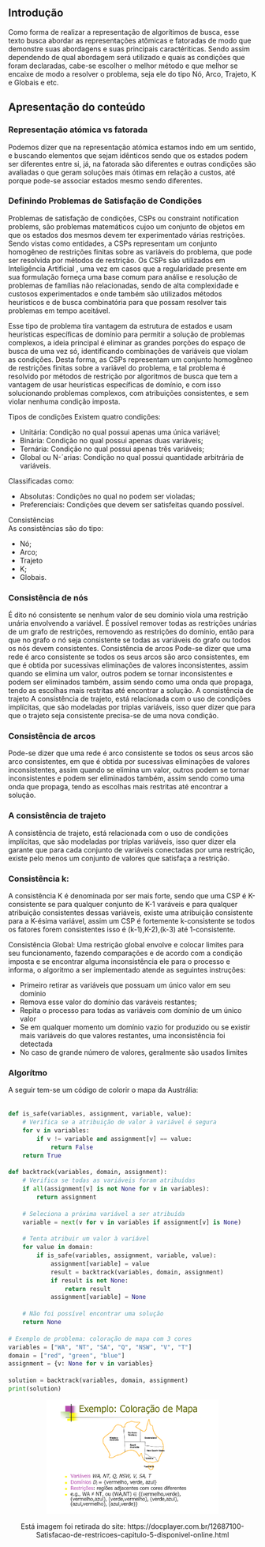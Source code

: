 ## Introdução

Como forma de realizar a representação de algorítimos de busca, esse texto busca abordar as representações atômicas e fatoradas de modo que demonstre suas abordagens e suas principais caractériticas. Sendo assim dependendo de qual abordagem será utilizado e quais as condições que foram declaradas, cabe-se escolher o melhor método e que melhor se encaixe de modo a resolver o problema, seja ele do tipo Nó, Arco, Trajeto, K e Globais e etc.


## Apresentação do conteúdo 

###	Representação atómica vs fatorada

Podemos dizer que na representação atómica estamos indo em um sentido, e buscando elementos que sejam idênticos sendo que os estados podem ser diferentes entre si,  já, na fatorada são diferentes e outras condições são avaliadas o que geram soluções mais ótimas em relação a  custos, até porque pode-se associar estados mesmo sendo diferentes.

### Definindo Problemas de Satisfação de Condições

Problemas de satisfação de condições, CSPs ou constraint notification problems,  são problemas matemáticos cujoo um conjunto de objetos em que os estados dos mesmos devem ter experimentado várias restrições. Sendo vistas como entidades, a CSPs representam  um conjunto homogêneo de restrições finitas sobre as variáveis do problema, que pode ser resolvida por métodos de restrição. Os CSPs são utilizados em Inteligência Artificial , uma vez em casos que a regularidade presente em sua formulação forneça uma base comum para análise e resolução de problemas de famílias não relacionadas, sendo de alta complexidade e custosos experimentados e onde também são utilizados métodos heurísticos e de busca combinatória para que possam resolver tais problemas em tempo aceitável. 

Esse tipo de problema tira vantagem da estrutura de estados e usam heurísticas específicas de domínio para permitir a solução de problemas complexos,  a ideia principal é eliminar as grandes porções do espaço de busca de uma vez só, identificando combinações de variáveis que violam as condições. Desta forma, as CSPs representam  um conjunto homogêneo de restrições finitas sobre a variável do problema, e tal problema é resolvido por métodos de restrição  por algoritmos de busca que tem a vantagem de usar heurísticas específicas de domínio, e com isso solucionando problemas complexos, com atribuições consistentes, e sem violar nenhuma condição imposta.

Tipos de condições
 Existem quatro condições: 

* Unitária: Condição no qual possui apenas uma única variável; 
* Binária: Condição no qual possui apenas duas variáveis; 
* Ternária: Condição no qual possui apenas três variáveis; 
* Global ou N-´arias: Condição no qual possui quantidade arbitrária de variáveis. 

 Classificadas como:
 
* Absolutas: Condições no qual no podem ser violadas; 
* Preferenciais: Condições que devem ser satisfeitas quando possível. 

Consistências  
As consistências são do tipo:
*	Nó; 
*	Arco; 
*	Trajeto 
*	K; 
*	Globais. 

### Consistência de nós

É dito nó consistente se nenhum valor de seu domínio viola uma restrição unária envolvendo a variável. É possível remover todas as restrições unárias de um grafo de restrições, removendo as restrições do domínio, então para que no grafo o nó seja consistente se todas as variáveis do grafo ou todos os nós devem consistentes.
Consistência de arcos
Pode-se dizer que uma rede é arco consistente se todos os seus arcos são arco consistentes, em que é obtida por sucessivas eliminações de valores inconsistentes, assim quando se elimina um valor, outros podem se tornar inconsistentes e podem ser eliminados também, assim sendo como uma onda que propaga, tendo as escolhas mais restritas até encontrar a solução.
A consistência de trajeto
A consistência de trajeto, está relacionada com o uso de condições implícitas, que são modeladas por triplas variáveis, isso quer dizer que para que o trajeto seja consistente precisa-se de uma nova condição.


### Consistência de arcos

Pode-se dizer que uma rede é arco consistente se todos os seus arcos são arco consistentes, em que é obtida por sucessivas eliminações de valores inconsistentes, assim quando se elimina um valor, outros podem se tornar inconsistentes e podem ser eliminados também, assim sendo como uma onda que propaga, tendo as escolhas mais restritas até encontrar a solução.

### A consistência de trajeto
A consistência de trajeto, está relacionada com o uso de condições implícitas, que são modeladas por triplas variáveis, isso quer dizer ela garante que para cada conjunto de variáveis conectadas por uma restrição, existe pelo menos um conjunto de valores que satisfaça a restrição.


### Consistência k:
A consistência K é denominada por ser mais forte, sendo que uma CSP é K-consistente se para qualquer conjunto de K-1 varáveis e para qualquer atribuição consistentes dessas variáveis, existe uma atribuição consistente para a K-ésima variável, assim um CSP é fortemente k-consistente se todos os fatores forem consistentes isso é (k-1),K-2),(k-3)  até 1-consistente.

Consistência Global:
Uma restrição global envolve e colocar limites para seu funcionamento, fazendo comparações e de acordo com a condição imposta e se encontrar alguma inconsistência ele para o processo e informa, o algoritmo a ser implementado atende as seguintes instruções:
* Primeiro retirar as variáveis que possuam um único valor em seu domínio
*	Remova esse valor do domínio das varáveis restantes;
*	Repita o processo para todas as variáveis com domínio de um único valor
*	Se em qualquer momento um domínio vazio for produzido ou se existir mais variáveis do que valores restantes, uma inconsistência foi detectada
*	No caso de grande número de valores, geralmente são usados limites


### Algorítmo

A seguir tem-se um código de colorir o mapa da Austrália:


```python

def is_safe(variables, assignment, variable, value):
    # Verifica se a atribuição de valor à variável é segura
    for v in variables:
        if v != variable and assignment[v] == value:
            return False
    return True

def backtrack(variables, domain, assignment):
    # Verifica se todas as variáveis foram atribuídas
    if all(assignment[v] is not None for v in variables):
        return assignment

    # Seleciona a próxima variável a ser atribuída
    variable = next(v for v in variables if assignment[v] is None)

    # Tenta atribuir um valor à variável
    for value in domain:
        if is_safe(variables, assignment, variable, value):
            assignment[variable] = value
            result = backtrack(variables, domain, assignment)
            if result is not None:
                return result
            assignment[variable] = None

    # Não foi possível encontrar uma solução
    return None

# Exemplo de problema: coloração de mapa com 3 cores
variables = ["WA", "NT", "SA", "Q", "NSW", "V", "T"]
domain = ["red", "green", "blue"]
assignment = {v: None for v in variables}

solution = backtrack(variables, domain, assignment)
print(solution)

```

<div align="center">
<img src="Imagens/pintar_o_mapa.PNG" width="350px" alt="Imagem Criada pela inteligência artificial do bing" /> 
<figcaption> </figcaption>
</div>
<p align="center"> Está imagem foi retirada do site: https://docplayer.com.br/12687100-Satisfacao-de-restricoes-capitulo-5-disponivel-online.html</p>


























